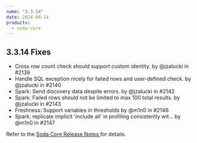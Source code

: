 ```yaml
---
name: "3.3.14"
date: 2024-08-14
products:
  - soda-core
---
```


## 3.3.14 Fixes

* Cross row count check should support custom identity. by @jzalucki in #2139
* Handle SQL exception nicely for failed rows and user-defined check. by @jzalucki in #2140
* Spark: Send discovery data despite errors. by @jzalucki in #2142
* Spark: Failed rows should not be limited to max 100 total results. by @jzalucki in #2143
* Freshness: Support variables in thresholds by @m1n0 in #2146
* Spark: replicate implicit 'include all' in profiling consistently wit… by @m1n0 in #2147

Refer to the <a href="https://github.com/sodadata/soda-core/releases" target="_blank">Soda Core Release Notes </a> for details.